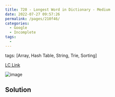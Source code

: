 ```yaml
---
title: 720 - Longest Word in Dictionary - Medium
date: 2022-07-27 09:57:26
permalink: /pages/210f46/
categories:
  - Google
  - Incomplete
tags:
  - 
---
```

tags: [Array, Hash Table, String, Trie, Sorting]


[LC Link](https://leetcode.cn/problems/longest-word-in-dictionary/)

<img alt="image" src="https://user-images.githubusercontent.com/41789327/182254744-10dbf4c7-4cf5-4ea3-aed1-003e790ba2ff.png">

## Solution

